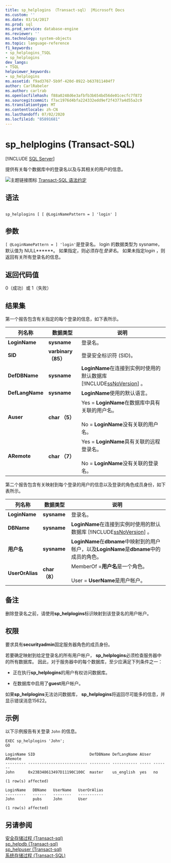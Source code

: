 ```yaml
---
title: sp_helplogins （Transact-sql） |Microsoft Docs
ms.custom: ''
ms.date: 03/14/2017
ms.prod: sql
ms.prod_service: database-engine
ms.reviewer: ''
ms.technology: system-objects
ms.topic: language-reference
f1_keywords:
- sp_helplogins_TSQL
- sp_helplogins
dev_langs:
- TSQL
helpviewer_keywords:
- sp_helplogins
ms.assetid: f9ad3767-5b9f-420d-8922-b637811404f7
author: CarlRabeler
ms.author: carlrab
ms.openlocfilehash: f88a0248d6e3afbfb3b654bd56de01cecfc7f872
ms.sourcegitcommit: f7ac1976d4bfa224332edd9ef2f4377a4d55a2c9
ms.translationtype: MT
ms.contentlocale: zh-CN
ms.lasthandoff: 07/02/2020
ms.locfileid: "85891681"
---
```

# <a name="sp_helplogins-transact-sql"></a>sp_helplogins (Transact-SQL)
[!INCLUDE [SQL Server](../../includes/applies-to-version/sqlserver.md)]

  提供有关每个数据库中的登录名以及与其相关的用户的信息。  
  
 ![主题链接图标](../../database-engine/configure-windows/media/topic-link.gif "“主题链接”图标") [Transact-SQL 语法约定](../../t-sql/language-elements/transact-sql-syntax-conventions-transact-sql.md)  
  
## <a name="syntax"></a>语法  
  
```  
  
sp_helplogins [ [ @LoginNamePattern = ] 'login' ]  
```  
  
## <a name="arguments"></a>参数  
`[ @LoginNamePattern = ] 'login'`是登录名。 login 的数据类型为 sysname，默认值为 NULL******。 如果指定，则必须存在*登录名*。 如果未指定*login* ，则返回有关所有登录名的信息。  
  
## <a name="return-code-values"></a>返回代码值  
 0（成功）或 1（失败）  
  
## <a name="result-sets"></a>结果集  
 第一个报告包含有关指定的每个登录的信息，如下表所示。  
  
|列名称|数据类型|说明|  
|-----------------|---------------|-----------------|  
|**LoginName**|**sysname**|登录名。|  
|**SID**|**varbinary （85）**|登录安全标识符 (SID)。|  
|**DefDBName**|**sysname**|**LoginName**在连接到实例时使用的默认数据库 [!INCLUDE[ssNoVersion](../../includes/ssnoversion-md.md)] 。|  
|**DefLangName**|**sysname**|**LoginName**使用的默认语言。|  
|**Auser**|**char （5）**|Yes = **LoginName**在数据库中具有关联的用户名。<br /><br /> No = **LoginName**没有关联的用户名。|  
|**ARemote**|**char （7）**|Yes = **LoginName**具有关联的远程登录名。<br /><br /> No = **LoginName**没有关联的登录名。|  
  
 第二个报告包含有关映射到每个登录的用户的信息以及登录的角色成员身份，如下表所示。  
  
|列名称|数据类型|说明|  
|-----------------|---------------|-----------------|  
|**LoginName**|**sysname**|登录名。|  
|**DBName**|**sysname**|**LoginName**在连接到实例时使用的默认数据库 [!INCLUDE[ssNoVersion](../../includes/ssnoversion-md.md)] 。|  
|**用户名**|**sysname**|**LoginName**在**dbname**中映射到的用户帐户，以及**LoginName**是**dbname**中的成员的角色。|  
|**UserOrAlias**|**char （8）**|MemberOf =**用户名**是一个角色。<br /><br /> User = **UserName**是用户帐户。|  
  
## <a name="remarks"></a>备注  
 删除登录名之前，请使用**sp_helplogins**标识映射到该登录名的用户帐户。  
  
## <a name="permissions"></a>权限  
 要求具有**securityadmin**固定服务器角色的成员身份。  
  
 若要确定映射到给定登录名的所有用户帐户， **sp_helplogins**必须检查服务器中的所有数据库。 因此，对于服务器中的每个数据库，至少应满足下列条件之一：  
  
-   正在执行**sp_helplogins**的用户有权访问数据库。  
  
-   在数据库中启用了**guest**用户帐户。  
  
 如果**sp_helplogins**无法访问数据库， **sp_helplogins**将返回尽可能多的信息，并显示错误消息15622。  
  
## <a name="examples"></a>示例  
 以下示例报告有关登录 `John` 的信息。  
  
```  
EXEC sp_helplogins 'John';  
GO  
  
LoginName SID                        DefDBName DefLangName AUser ARemote   
--------- -------------------------- --------- ----------- ----- -------   
John      0x23B348613497D11190C100C  master    us_english  yes   no  
  
(1 row(s) affected)  
  
LoginName   DBName   UserName   UserOrAlias   
---------   ------   --------   -----------   
John        pubs     John       User          
  
(1 row(s) affected)  
```  
  
## <a name="see-also"></a>另请参阅  
 [安全存储过程 &#40;Transact-sql&#41;](../../relational-databases/system-stored-procedures/security-stored-procedures-transact-sql.md)   
 [sp_helpdb &#40;Transact-sql&#41;](../../relational-databases/system-stored-procedures/sp-helpdb-transact-sql.md)   
 [sp_helpuser &#40;Transact-sql&#41;](../../relational-databases/system-stored-procedures/sp-helpuser-transact-sql.md)   
 [系统存储过程 (Transact-SQL)](../../relational-databases/system-stored-procedures/system-stored-procedures-transact-sql.md)  
  
  
